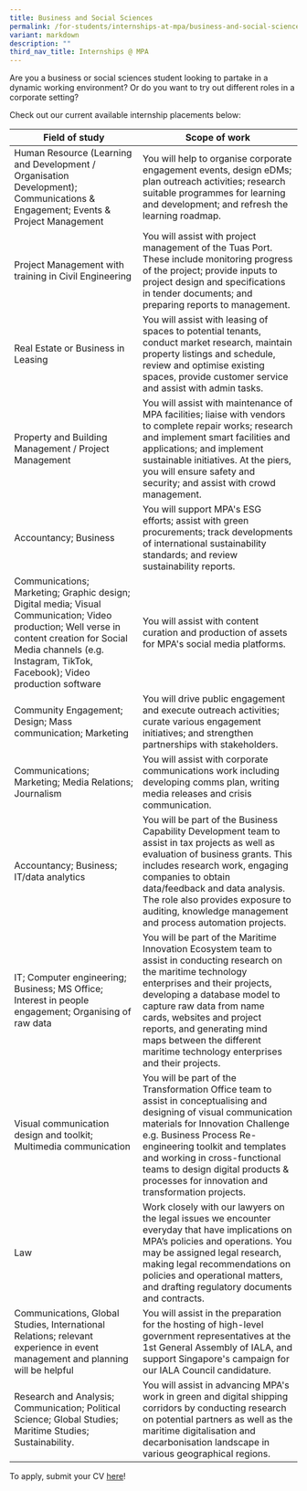 ```yaml
---
title: Business and Social Sciences
permalink: /for-students/internships-at-mpa/business-and-social-sciences/
variant: markdown
description: ""
third_nav_title: Internships @ MPA
---
```

Are you a business or social sciences student looking to partake in a dynamic working environment? Or do you want to try out different roles in a corporate setting?

Check out our current available internship placements below:

| Field of study | Scope of work |
| -------- | -------- |
| Human Resource (Learning and Development / Organisation Development); Communications & Engagement; Events & Project Management | You will help to organise corporate engagement events, design eDMs; plan outreach activities; research suitable programmes for learning and development; and refresh the learning roadmap. |
| Project Management with training in Civil Engineering | You will assist with project management of the Tuas Port. These include monitoring progress of the project; provide inputs to project design and specifications in tender documents; and preparing reports to management. |
| Real Estate or Business in Leasing | You will assist with leasing of spaces to potential tenants, conduct market research, maintain property listings and schedule, review and optimise existing spaces, provide customer service and assist with admin tasks. |
| Property and Building Management / Project Management | You will assist with maintenance of MPA facilities; liaise with vendors to complete repair works; research and implement smart facilities and applications; and implement sustainable initiatives. At the piers, you will ensure safety and security; and assist with crowd management. |
| Accountancy; Business | You will support MPA's ESG efforts; assist with green procurements; track developments of international  sustainability standards; and review sustainability reports. |
| Communications; Marketing; Graphic design; Digital media; Visual Communication; Video production; Well verse in content creation for Social Media channels (e.g. Instagram, TikTok, Facebook); Video production software | You will assist with content curation and production of assets for MPA's social media platforms. |
| Community Engagement; Design; Mass communication; Marketing | You will drive public engagement and execute outreach activities; curate various engagement initiatives; and strengthen partnerships with stakeholders. |
| Communications; Marketing; Media Relations; Journalism | You will assist with corporate communications work including developing comms plan, writing media releases and crisis communication. |
| Accountancy; Business; IT/data analytics | You will be part of the Business Capability Development team to assist in tax projects as well as evaluation of business grants. This includes research work, engaging companies to obtain data/feedback and data analysis. The role also provides exposure to auditing, knowledge management and process automation projects. |
| IT; Computer engineering; Business; MS Office; Interest in people engagement; Organising of raw data | You will be part of the Maritime Innovation Ecosystem team to assist in conducting research on the maritime technology enterprises and their projects, developing a database model to capture raw data from name cards, websites and project reports, and generating mind maps between the different maritime technology enterprises and their projects. |
| Visual communication design and toolkit; Multimedia communication | You will be part of the Transformation Office team to assist in conceptualising and designing of visual communication materials for Innovation Challenge e.g. Business Process Re-engineering toolkit and templates and working in cross-functional teams to design digital products & processes for innovation and transformation projects. |
| Law | Work closely with our lawyers on the legal issues we encounter everyday that have implications on MPA’s policies and operations. You may be assigned legal research, making legal recommendations on policies and operational matters, and drafting regulatory documents and contracts. |
| Communications, Global Studies, International Relations; relevant experience in event management and planning will be helpful | You will assist in the preparation for the hosting of high-level government representatives at the 1st General Assembly of IALA, and support Singapore's campaign for our IALA Council candidature. |
| Research and Analysis; Communication; Political Science; Global Studies; Maritime Studies; Sustainability. | You will assist in advancing MPA's work in green and digital shipping corridors by conducting research on potential partners as well as the maritime digitalisation and decarbonisation landscape in various geographical regions. |


To apply, submit your CV [here](https://go.gov.sg/mpa-internships-application)!